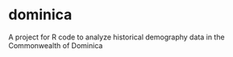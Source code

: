 dominica
========

A project for R code to analyze historical demography data in the Commonwealth of Dominica
